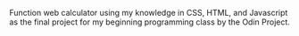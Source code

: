Function web calculator using my knowledge in CSS, HTML, and Javascript as the final project for my beginning programming class by the Odin Project.